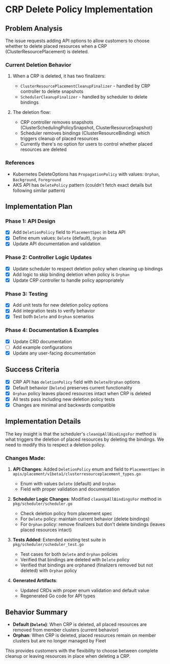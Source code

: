 # CRP Delete Policy Implementation

## Problem Analysis

The issue requests adding API options to allow customers to choose whether to delete placed resources when a CRP (ClusterResourcePlacement) is deleted.

### Current Deletion Behavior
1. When a CRP is deleted, it has two finalizers:
   - `ClusterResourcePlacementCleanupFinalizer` - handled by CRP controller to delete snapshots
   - `SchedulerCleanupFinalizer` - handled by scheduler to delete bindings
   
2. The deletion flow:
   - CRP controller removes snapshots (ClusterSchedulingPolicySnapshot, ClusterResourceSnapshot)
   - Scheduler removes bindings (ClusterResourceBinding) which triggers cleanup of placed resources
   - Currently there's no option for users to control whether placed resources are deleted

### References
- Kubernetes DeleteOptions has `PropagationPolicy` with values: `Orphan`, `Background`, `Foreground`
- AKS API has `DeletePolicy` pattern (couldn't fetch exact details but following similar pattern)

## Implementation Plan

### Phase 1: API Design
- [x] Add `DeletionPolicy` field to `PlacementSpec` in beta API
- [x] Define enum values: `Delete` (default), `Orphan`
- [x] Update API documentation and validation

### Phase 2: Controller Logic Updates
- [x] Update scheduler to respect deletion policy when cleaning up bindings
- [x] Add logic to skip binding deletion when policy is `Orphan`
- [x] Update CRP controller to handle policy appropriately

### Phase 3: Testing
- [x] Add unit tests for new deletion policy options
- [x] Add integration tests to verify behavior
- [x] Test both `Delete` and `Orphan` scenarios

### Phase 4: Documentation & Examples
- [x] Update CRD documentation
- [ ] Add example configurations
- [x] Update any user-facing documentation

## Success Criteria
- [x] CRP API has `deletionPolicy` field with `Delete`/`Orphan` options
- [x] Default behavior (`Delete`) preserves current functionality
- [x] `Orphan` policy leaves placed resources intact when CRP is deleted
- [x] All tests pass including new deletion policy tests
- [x] Changes are minimal and backwards compatible

## Implementation Details

The key insight is that the scheduler's `cleanUpAllBindingsFor` method is what triggers the deletion of placed resources by deleting the bindings. We need to modify this to respect a deletion policy.

### Changes Made:

1. **API Changes**: Added `DeletionPolicy` enum and field to `PlacementSpec` in `apis/placement/v1beta1/clusterresourceplacement_types.go`
   - Enum with values `Delete` (default) and `Orphan`
   - Field with proper validation and documentation

2. **Scheduler Logic Changes**: Modified `cleanUpAllBindingsFor` method in `pkg/scheduler/scheduler.go`
   - Check deletion policy from placement spec
   - For `Delete` policy: maintain current behavior (delete bindings)
   - For `Orphan` policy: remove finalizers but don't delete bindings (leaves placed resources intact)

3. **Tests Added**: Extended existing test suite in `pkg/scheduler/scheduler_test.go`
   - Test cases for both `Delete` and `Orphan` policies
   - Verified that bindings are deleted with `Delete` policy
   - Verified that bindings are orphaned (finalizers removed but not deleted) with `Orphan` policy

4. **Generated Artifacts**: 
   - Updated CRDs with proper enum validation and default value
   - Regenerated Go code for API types

## Behavior Summary

- **Default (`Delete`)**: When CRP is deleted, all placed resources are removed from member clusters (current behavior)
- **Orphan**: When CRP is deleted, placed resources remain on member clusters but are no longer managed by Fleet

This provides customers with the flexibility to choose between complete cleanup or leaving resources in place when deleting a CRP.